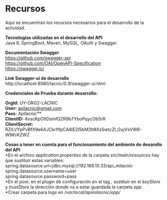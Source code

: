 # Recursos

Aquí se encuentran los recursos necesarios para el desarrollo de la actividad.  

**Tecnologías utilizadas en el desarrollo del API**  
Java 8, SpringBoot, Maven, MySQL, OAuth y Swagger.  

**Documentación Swagger**  
https://github.com/swagger-api  
https://github.com/OAI/OpenAPI-Specification  
https://swagger.io/  

**Link Swagger-ui de desarrollo**  
http://localhost:8080/lacnic/0.9/swagger-ui.html  

**Credenciales de Prueba durante desarrollo:**

**OrgId:** UY-ORG2-LACNIC  
**User:** apilacnic@gmail.com   
**Pass:** Apilacnic**  
**ClientID:** 4vscKpOltDsinfQZR9b7YboPqycOb5rR   
**ClientSecret:** RZlLVYpPvBfX9e6AJCkrflfpCA8iE2l5bM3It8XsSwtcZI_GujVxVW6-W9KrKZWZ   

**Cosas a tener en cuenta para el funcionamiento del ambiente de desarollo del API**  
*En el archivo *application.properties* de la carpeta *src/main/resources* hay que sustituir estas variables:  
spring.datasource.url=jdbc:mysql://192.168.10.33/api_milacnic   
spring.datasource.username=user   
spring.datasource.password=pass  
*En el *pom*, en el plugin de configuración en el tag *<jvmArguments>*, sustituir en el *keyStore* y *trustStore* la dirección donde va a estar guardada la carpeta *epp*.  
*Crear carpeta para logs en */var/local/apimilacnic/epp/*  

